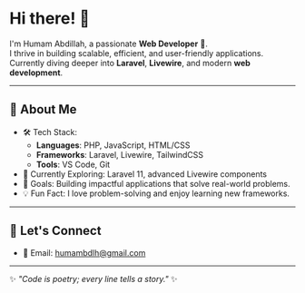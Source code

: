 # Hi there! 👋  

I'm Humam Abdillah, a passionate **Web Developer** 🚀.  
I thrive in building scalable, efficient, and user-friendly applications.  
Currently diving deeper into **Laravel**, **Livewire**, and modern **web development**.  

---

## 🌟 About Me  
- 🛠️ Tech Stack:  
  - **Languages**: PHP, JavaScript, HTML/CSS  
  - **Frameworks**: Laravel, Livewire, TailwindCSS  
  - **Tools**: VS Code, Git
- 🌱 Currently Exploring: Laravel 11, advanced Livewire components
- 🎯 Goals: Building impactful applications that solve real-world problems.  
- 💡 Fun Fact: I love problem-solving and enjoy learning new frameworks.  

---

## 💬 Let's Connect  
- 📧 Email: humambdlh@gmail.com  

---

✨ *"Code is poetry; every line tells a story."* ✨

